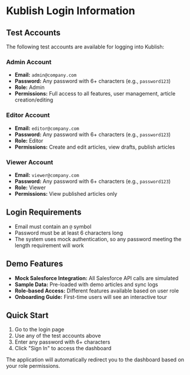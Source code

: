 # Kublish Login Information

## Test Accounts

The following test accounts are available for logging into Kublish:

### Admin Account
- **Email:** `admin@company.com`
- **Password:** Any password with 6+ characters (e.g., `password123`)
- **Role:** Admin
- **Permissions:** Full access to all features, user management, article creation/editing

### Editor Account
- **Email:** `editor@company.com`
- **Password:** Any password with 6+ characters (e.g., `password123`)
- **Role:** Editor
- **Permissions:** Create and edit articles, view drafts, publish articles

### Viewer Account
- **Email:** `viewer@company.com`
- **Password:** Any password with 6+ characters (e.g., `password123`)
- **Role:** Viewer
- **Permissions:** View published articles only

## Login Requirements

- Email must contain an `@` symbol
- Password must be at least 6 characters long
- The system uses mock authentication, so any password meeting the length requirement will work

## Demo Features

- **Mock Salesforce Integration:** All Salesforce API calls are simulated
- **Sample Data:** Pre-loaded with demo articles and sync logs
- **Role-based Access:** Different features available based on user role
- **Onboarding Guide:** First-time users will see an interactive tour

## Quick Start

1. Go to the login page
2. Use any of the test accounts above
3. Enter any password with 6+ characters
4. Click "Sign In" to access the dashboard

The application will automatically redirect you to the dashboard based on your role permissions.